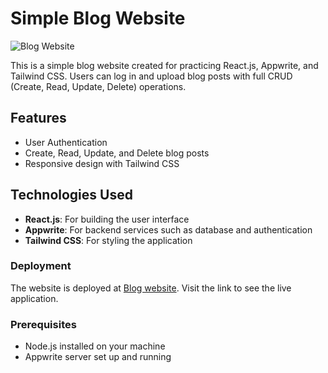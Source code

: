 # Simple Blog Website

![Blog Website](https://res.cloudinary.com/driaaeuhp/image/upload/v1719766199/myPortfolio/private/zjimlknhiyqaw7budoji.png)  

This is a simple blog website created for practicing React.js, Appwrite, and Tailwind CSS. Users can log in and upload blog posts with full CRUD (Create, Read, Update, Delete) operations.

## Features

- User Authentication
- Create, Read, Update, and Delete blog posts
- Responsive design with Tailwind CSS

## Technologies Used

- **React.js**: For building the user interface
- **Appwrite**: For backend services such as database and authentication
- **Tailwind CSS**: For styling the application

### Deployment

The website is deployed at [Blog website](https://dyanmic-blog.vercel.app/). Visit the link to see the live application.


### Prerequisites

- Node.js installed on your machine
- Appwrite server set up and running


